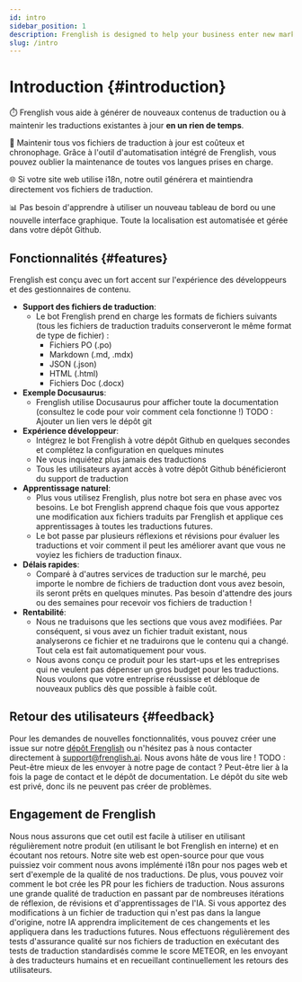 ```yaml
---
id: intro
sidebar_position: 1
description: Frenglish is designed to help your business enter new markets quickly with automated translations.
slug: /intro
---
```


# Introduction {#introduction}

⏱️ Frenglish vous aide à générer de nouveaux contenus de traduction ou à maintenir les traductions existantes à jour **en un rien de temps**.

💸 Maintenir tous vos fichiers de traduction à jour est coûteux et chronophage. Grâce à l'outil d'automatisation intégré de Frenglish, vous pouvez oublier la maintenance de toutes vos langues prises en charge.

🌐 Si votre site web utilise i18n, notre outil générera et maintiendra directement vos fichiers de traduction.

📊 Pas besoin d'apprendre à utiliser un nouveau tableau de bord ou une nouvelle interface graphique. Toute la localisation est automatisée et gérée dans votre dépôt Github.

## Fonctionnalités {#features}
Frenglish est conçu avec un fort accent sur l'expérience des développeurs et des gestionnaires de contenu.
- **Support des fichiers de traduction**:
  - Le bot Frenglish prend en charge les formats de fichiers suivants (tous les fichiers de traduction traduits conserveront le même format de type de fichier) :
    - Fichiers PO (.po)
    - Markdown (.md, .mdx)
    - JSON (.json)
    - HTML (.html)
    - Fichiers Doc (.docx)
- **Exemple Docusaurus**:
  - Frenglish utilise Docusaurus pour afficher toute la documentation (consultez le code pour voir comment cela fonctionne !) TODO : Ajouter un lien vers le dépôt git
- **Expérience développeur**:
  - Intégrez le bot Frenglish à votre dépôt Github en quelques secondes et complétez la configuration en quelques minutes
  - Ne vous inquiétez plus jamais des traductions
  - Tous les utilisateurs ayant accès à votre dépôt Github bénéficieront du support de traduction
- **Apprentissage naturel**:
  - Plus vous utilisez Frenglish, plus notre bot sera en phase avec vos besoins. Le bot Frenglish apprend chaque fois que vous apportez une modification aux fichiers traduits par Frenglish et applique ces apprentissages à toutes les traductions futures.
  - Le bot passe par plusieurs réflexions et révisions pour évaluer les traductions et voir comment il peut les améliorer avant que vous ne voyiez les fichiers de traduction finaux.
- **Délais rapides**:
  - Comparé à d'autres services de traduction sur le marché, peu importe le nombre de fichiers de traduction dont vous avez besoin, ils seront prêts en quelques minutes. Pas besoin d'attendre des jours ou des semaines pour recevoir vos fichiers de traduction !
- **Rentabilité**:
  - Nous ne traduisons que les sections que vous avez modifiées. Par conséquent, si vous avez un fichier traduit existant, nous analyserons ce fichier et ne traduirons que le contenu qui a changé. Tout cela est fait automatiquement pour vous.
  - Nous avons conçu ce produit pour les start-ups et les entreprises qui ne veulent pas dépenser un gros budget pour les traductions. Nous voulons que votre entreprise réussisse et débloque de nouveaux publics dès que possible à faible coût.
## Retour des utilisateurs {#feedback}
Pour les demandes de nouvelles fonctionnalités, vous pouvez créer une issue sur notre [dépôt Frenglish](https://github.com/viv-cheung/frenglish-website-vite) ou n'hésitez pas à nous contacter directement à support@frenglish.ai. Nous avons hâte de vous lire ! TODO : Peut-être mieux de les envoyer à notre page de contact ? Peut-être lier à la fois la page de contact et le dépôt de documentation. Le dépôt du site web est privé, donc ils ne peuvent pas créer de problèmes.
## Engagement de Frenglish
Nous nous assurons que cet outil est facile à utiliser en utilisant régulièrement notre produit (en utilisant le bot Frenglish en interne) et en écoutant nos retours. Notre site web est open-source pour que vous puissiez voir comment nous avons implémenté i18n pour nos pages web et sert d'exemple de la qualité de nos traductions. De plus, vous pouvez voir comment le bot crée les PR pour les fichiers de traduction.
Nous assurons une grande qualité de traduction en passant par de nombreuses itérations de réflexion, de révisions et d'apprentissages de l'IA. Si vous apportez des modifications à un fichier de traduction qui n'est pas dans la langue d'origine, notre IA apprendra implicitement de ces changements et les appliquera dans les traductions futures.
Nous effectuons régulièrement des tests d'assurance qualité sur nos fichiers de traduction en exécutant des tests de traduction standardisés comme le score METEOR, en les envoyant à des traducteurs humains et en recueillant continuellement les retours des utilisateurs.